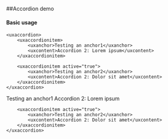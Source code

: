 ##Accordion demo

#### Basic usage
```
<uxaccordion>
	<uxaccordionitem>
		<uxanchor>Testing an anchor1</uxanchor>
		<uxcontent>Accordion 2: Lorem ipsum</uxcontent>
	</uxaccordionitem>

	<uxaccordionitem active="true">
		<uxanchor>Testing an anchor2</uxanchor>
		<uxcontent>Accordion 2: Dolor sit amet</uxcontent>
	</uxaccordionitem>
</uxaccordion>
```

<div class="ractivef hide">
	<uxaccordion>
		<uxaccordionitem>
			<uxanchor>Testing an anchor1</uxanchor>
			<uxcontent>Accordion 2: Lorem ipsum</uxcontent>
		</uxaccordionitem>

		<uxaccordionitem active="true">
			<uxanchor>Testing an anchor2</uxanchor>
			<uxcontent>Accordion 2: Dolor sit amet</uxcontent>
		</uxaccordionitem>
	</uxaccordion>
</div>